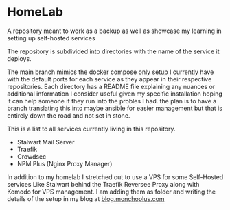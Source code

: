 # HomeLab
A repository meant to work as a backup as well as showcase my learning in setting up self-hosted services

The repository is subdivided into directories with the name of the service it deploys. 

The main branch mimics the docker compose only setup I currently have with the default ports for each service as they appear in their respective repositories. Each directory has a README file explaining any nuances or additional information I consider useful given my specific installation hoping it can help someone if they run into the probles I had. the plan is to have a branch translating this into maybe ansible for easier management but that is entirely down the road and not set in stone. 

This is a list to all services currently living in this repository.

- Stalwart Mail Server
- Traefik
- Crowdsec
- NPM Plus (Nginx Proxy Manager)

In addition to my homelab I stretched out to use a VPS for some Self-Hosted services Like Stalwart behind the Traefik Reversee Proxy along with Komodo for VPS management. I am adding them as folder and writing the details of the setup in my blog at [blog.monchoplus.com](blog.monchoplus.com)

